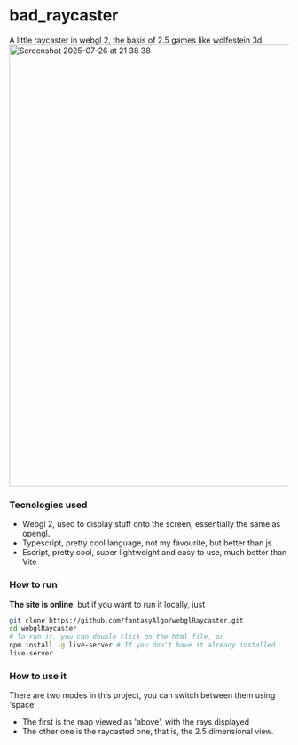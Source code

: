 # bad_raycaster
A little raycaster in webgl 2, the basis of 2.5 games like wolfestein 3d.
<img width="799" height="797" alt="Screenshot 2025-07-26 at 21 38 38" src="https://github.com/user-attachments/assets/6e74dc90-915b-47e4-9cb4-8491a032a0ef" />


### Tecnologies used
- Webgl 2, used to display stuff onto the screen, essentially the same as opengl.
- Typescript, pretty cool language, not my favourite, but better than js
- Escript, pretty cool, super lightweight and easy to use, much better than Vite
### How to run
**The site is online**, but if you want to run it locally, just
```bash
git clone https://github.com/fantasyAlgo/webglRaycaster.git
cd webglRaycaster
# To run it, you can double click on the html file, or
npm install -g live-server # If you don't have it already installed
live-server
```
### How to use it
There are two modes in this project, you can switch between them using 'space'
- The first is the map viewed as 'above', with the rays displayed
- The other one is the raycasted one, that is, the 2.5 dimensional view.
